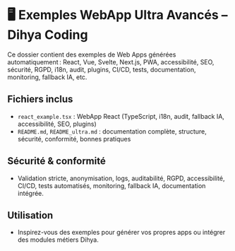 # 🖥️ Exemples WebApp Ultra Avancés – Dihya Coding

Ce dossier contient des exemples de Web Apps générées automatiquement : React, Vue, Svelte, Next.js, PWA, accessibilité, SEO, sécurité, RGPD, i18n, audit, plugins, CI/CD, tests, documentation, monitoring, fallback IA, etc.

## Fichiers inclus
- `react_example.tsx` : WebApp React (TypeScript, i18n, audit, fallback IA, accessibilité, SEO, plugins)
- `README.md`, `README_ultra.md` : documentation complète, structure, sécurité, conformité, bonnes pratiques

## Sécurité & conformité
- Validation stricte, anonymisation, logs, auditabilité, RGPD, accessibilité, CI/CD, tests automatisés, monitoring, fallback IA, documentation intégrée.

## Utilisation
- Inspirez-vous des exemples pour générer vos propres apps ou intégrer des modules métiers Dihya.
